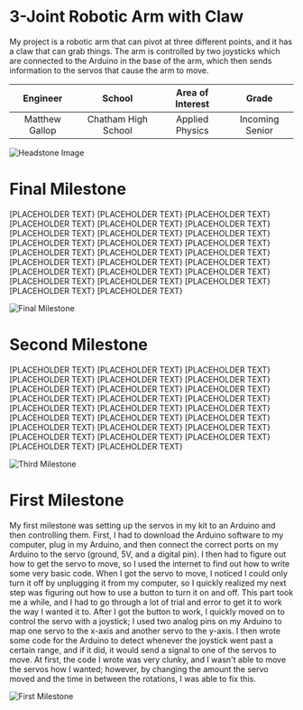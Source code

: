 ﻿# 3-Joint Robotic Arm with Claw
My project is a robotic arm that can pivot at three different points, and it has a claw that can grab things. The arm is controlled by two joysticks which are connected to the Arduino in the base of the arm, which then sends information to the servos that cause the arm to move.

| **Engineer** | **School** | **Area of Interest** | **Grade** |
|:--:|:--:|:--:|:--:|
| Matthew Gallop | Chatham High School | Applied Physics | Incoming Senior

![Headstone Image](https://cdn-a.william-reed.com/var/wrbm_gb_food_pharma/storage/images/9/2/8/5/235829-6-eng-GB/Feed-Test-SIC-Feed-20142_news_large.jpg)
  
# Final Milestone
[PLACEHOLDER TEXT} [PLACEHOLDER TEXT} [PLACEHOLDER TEXT} [PLACEHOLDER TEXT} [PLACEHOLDER TEXT} [PLACEHOLDER TEXT} [PLACEHOLDER TEXT} [PLACEHOLDER TEXT} [PLACEHOLDER TEXT} [PLACEHOLDER TEXT} [PLACEHOLDER TEXT} [PLACEHOLDER TEXT} [PLACEHOLDER TEXT} [PLACEHOLDER TEXT} [PLACEHOLDER TEXT} [PLACEHOLDER TEXT} [PLACEHOLDER TEXT} [PLACEHOLDER TEXT} [PLACEHOLDER TEXT} [PLACEHOLDER TEXT} [PLACEHOLDER TEXT} [PLACEHOLDER TEXT} [PLACEHOLDER TEXT} [PLACEHOLDER TEXT} [PLACEHOLDER TEXT} [PLACEHOLDER TEXT}

![Final Milestone](https://cdn-a.william-reed.com/var/wrbm_gb_food_pharma/storage/images/9/2/8/5/235829-6-eng-GB/Feed-Test-SIC-Feed-20142_news_large.jpg)

# Second Milestone
[PLACEHOLDER TEXT} [PLACEHOLDER TEXT} [PLACEHOLDER TEXT} [PLACEHOLDER TEXT} [PLACEHOLDER TEXT} [PLACEHOLDER TEXT} [PLACEHOLDER TEXT} [PLACEHOLDER TEXT} [PLACEHOLDER TEXT} [PLACEHOLDER TEXT} [PLACEHOLDER TEXT} [PLACEHOLDER TEXT} [PLACEHOLDER TEXT} [PLACEHOLDER TEXT} [PLACEHOLDER TEXT} [PLACEHOLDER TEXT} [PLACEHOLDER TEXT} [PLACEHOLDER TEXT} [PLACEHOLDER TEXT} [PLACEHOLDER TEXT} [PLACEHOLDER TEXT} [PLACEHOLDER TEXT} [PLACEHOLDER TEXT} [PLACEHOLDER TEXT} [PLACEHOLDER TEXT} [PLACEHOLDER TEXT}

![Third Milestone](https://cdn-a.william-reed.com/var/wrbm_gb_food_pharma/storage/images/9/2/8/5/235829-6-eng-GB/Feed-Test-SIC-Feed-20142_news_large.jpg)
# First Milestone
  
My first milestone was setting up the servos in my kit to an Arduino and then controlling them. First, I had to download the Arduino software to my computer, plug in my Arduino, and then connect the correct ports on my Arduino to the servo (ground, 5V, and a digital pin). I then had to figure out how to get the servo to move, so I used the internet to find out how to write some very basic code. When I got the servo to move, I noticed I could only turn it off by unplugging it from my computer, so I quickly realized my next step was figuring out how to use a button to turn it on and off. This part took me a while, and I had to go through a lot of trial and error to get it to work the way I wanted it to. After I got the button to work, I quickly moved on to control the servo with a joystick; I used two analog pins on my Arduino to map one servo to the x-axis and another servo to the y-axis. I then wrote some code for the Arduino to detect whenever the joystick went past a certain range, and if it did, it would send a signal to one of the servos to move. At first, the code I wrote was very clunky, and I wasn't able to move the servos how I wanted; however, by changing the amount the servo moved and the time in between the rotations, I was able to fix this.

![First Milestone](https://github.com/mattpgallop/MatthewGallop_BSE_Portfolio/raw/gh-pages/IMG_9312.png)
